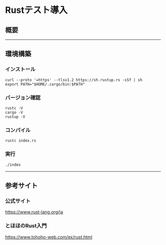 # Rustテスト導入

## 概要

***

## 環境構築

### インストール
```
curl --proto '=https' --tlsv1.2 https://sh.rustup.rs -sSf | sh
export PATH="$HOME/.cargo/bin:$PATH"
```

### バージョン確認
```
rustc -V
cargo -V
rustup -V
```

### コンパイル
```
rustc index.rs
```

### 実行
```
./index
```

***

## 参考サイト

### 公式サイト
https://www.rust-lang.org/ja

### とほほのRust入門
https://www.tohoho-web.com/ex/rust.html
